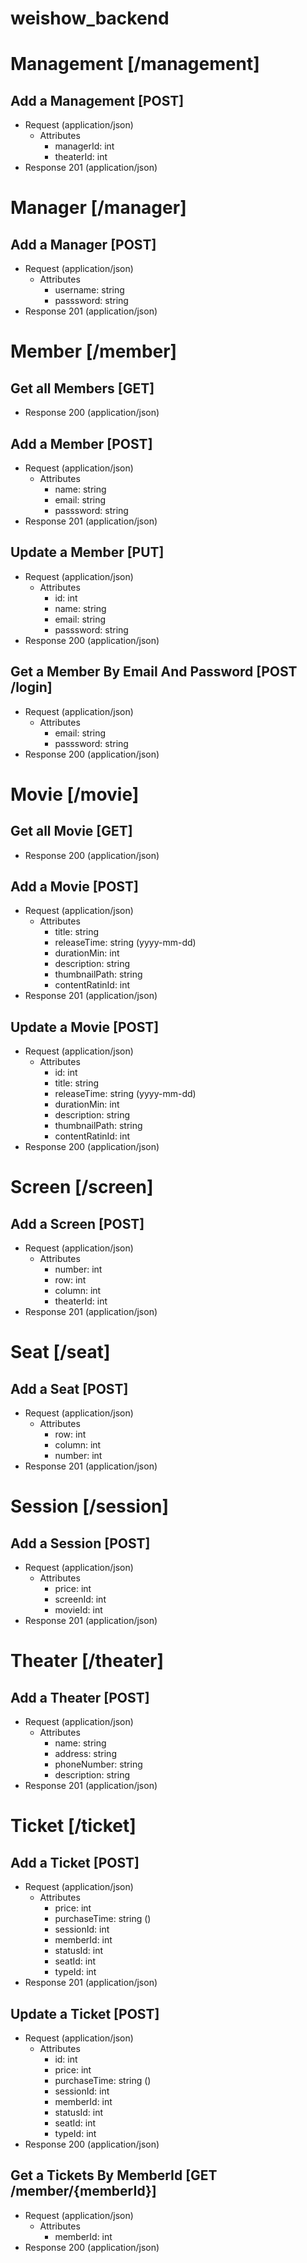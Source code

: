 # weishow_backend

# Management [/management]

## Add a Management [POST]

+ Request (application/json)
    + Attributes
        + managerId: int
        + theaterId: int
+ Response 201 (application/json)

# Manager [/manager]

## Add a Manager [POST]

+ Request (application/json)
    + Attributes
        + username: string
        + passsword: string
+ Response 201 (application/json)

# Member [/member]

## Get all Members [GET]

+ Response 200 (application/json)

## Add a Member [POST]

+ Request (application/json)
    + Attributes
        + name: string
        + email: string
        + passsword: string
+ Response 201 (application/json)

## Update a Member [PUT]

+ Request (application/json)
    + Attributes
        + id: int
        + name: string
        + email: string
        + passsword: string
+ Response 200 (application/json)

## Get a Member By Email And Password [POST /login]

+ Request (application/json)
    + Attributes
        + email: string
        + passsword: string
+ Response 200 (application/json)

# Movie [/movie]

## Get all Movie [GET]

+ Response 200 (application/json)

## Add a Movie [POST]

+ Request (application/json)
    + Attributes
        + title: string
        + releaseTime: string (yyyy-mm-dd)
        + durationMin: int
        + description: string
        + thumbnailPath: string
        + contentRatinId: int
+ Response 201 (application/json)

## Update a Movie [POST]

+ Request (application/json)
    + Attributes
        + id: int
        + title: string
        + releaseTime: string (yyyy-mm-dd)
        + durationMin: int
        + description: string
        + thumbnailPath: string
        + contentRatinId: int
+ Response 200 (application/json)

# Screen [/screen]

## Add a Screen [POST]

+ Request (application/json)
    + Attributes
        + number: int
        + row: int
        + column: int
        + theaterId: int
+ Response 201 (application/json)

# Seat [/seat]

## Add a Seat [POST]

+ Request (application/json)
    + Attributes
        + row: int
        + column: int
        + number: int
+ Response 201 (application/json)

# Session [/session]

## Add a Session [POST]

+ Request (application/json)
    + Attributes
        + price: int
        + screenId: int
        + movieId: int
+ Response 201 (application/json)

# Theater [/theater]

## Add a Theater [POST]

+ Request (application/json)
    + Attributes
        + name: string
        + address: string
        + phoneNumber: string
        + description: string
+ Response 201 (application/json)

# Ticket [/ticket]

## Add a Ticket [POST]

+ Request (application/json)
    + Attributes
        + price: int
        + purchaseTime: string ()
        + sessionId: int
        + memberId: int
        + statusId: int
        + seatId: int
        + typeId: int
+ Response 201 (application/json)

## Update a Ticket [POST]

+ Request (application/json)
    + Attributes
        + id: int
        + price: int
        + purchaseTime: string ()
        + sessionId: int
        + memberId: int
        + statusId: int
        + seatId: int
        + typeId: int
+ Response 200 (application/json)

## Get a Tickets By MemberId [GET /member/{memberId}]

+ Request (application/json)
    + Attributes
        + memberId: int
+ Response 200 (application/json)
